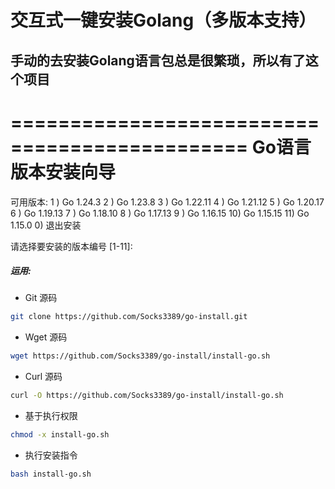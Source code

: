 交互式一键安装Golang（多版本支持）
================================
## 手动的去安装Golang语言包总是很繁琐，所以有了这个项目

==============================================
            Go语言版本安装向导
==============================================

可用版本:
1 ) Go 1.24.3
2 ) Go 1.23.8
3 ) Go 1.22.11
4 ) Go 1.21.12
5 ) Go 1.20.17
6 ) Go 1.19.13
7 ) Go 1.18.10
8 ) Go 1.17.13
9 ) Go 1.16.15
10) Go 1.15.15
11) Go 1.15.0
 0) 退出安装

请选择要安装的版本编号 [1-11]:

##### 运用:

* Git 源码

```bash
git clone https://github.com/Socks3389/go-install.git
```

* Wget 源码

```bash
wget https://github.com/Socks3389/go-install/install-go.sh
```

* Curl 源码
```bash
curl -O https://github.com/Socks3389/go-install/install-go.sh
```

* 基于执行权限
```bash
chmod -x install-go.sh
```

* 执行安装指令
```bash
bash install-go.sh
```
